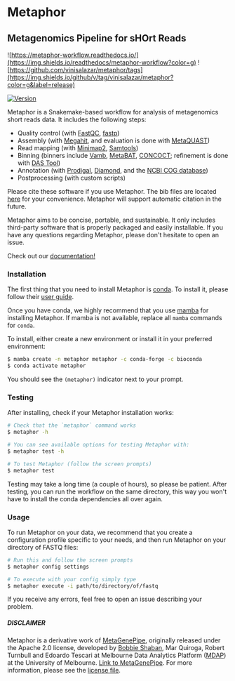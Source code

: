 # Metaphor
## Metagenomics Pipeline for sHOrt Reads

![https://metaphor-workflow.readthedocs.io/](https://img.shields.io/readthedocs/metaphor-workflow?color=g) ![https://github.com/vinisalazar/metaphor/tags](https://img.shields.io/github/v/tag/vinisalazar/metaphor?color=g&label=release)

[![Version](https://anaconda.org/bioconda/metaphor/badges/version.svg)](https://anaconda.org/bioconda/metaphor)
<!-- [![Bioconda](https://img.shields.io/conda/dn/bioconda/metaphor.svg?label=Bioconda )](https://anaconda.org/bioconda/metaphor) -->

Metaphor is a Snakemake-based workflow for analysis of metagenomics short reads data. It includes the following steps:
- Quality control (with [FastQC](https://github.com/s-andrews/FastQC/), [fastp](https://github.com/marcelm/fastp))
- Assembly (with [Megahit](https://github.com/voutcn/megahit), and evaluation is done with [MetaQUAST](https://github.com/ablab/quast))
- Read mapping (with [Minimap2](https://github.com/lh3/minimap2), [Samtools](https://github.com/samtools/samtools))
- Binning (binners include [Vamb](https://github.com/RasmussenLab/vamb/), [MetaBAT](https://bitbucket.org/berkeleylab/metabat), [CONCOCT](https://github.com/BinPro/CONCOCT)<!--, [GraphBin](https://github.com/Vini2/GraphBin)-->; refinement is done with [DAS Tool](https://github.com/cmks/DAS_Tool))
- Annotation (with [Prodigal](https://github.com/hyattpd/Prodigal), [Diamond](https://github.com/bbuchfink/diamond), and the [NCBI COG database](https://www.ncbi.nlm.nih.gov/research/cog-project/))
- Postprocessing (with custom scripts)

Please cite these software if you use Metaphor. The bib files are located [here](./metaphor/workflow/bibs/) for your convenience.
Metaphor will support automatic citation in the future.

Metaphor aims to be concise, portable, and sustainable. It only includes third-party software that is properly packaged and easily installable.
If you have any questions regarding Metaphor, please don't hesitate to open an issue.

Check out our [documentation!](https://metaphor-workflow.readthedocs.io)

### Installation
The first thing that you need to install Metaphor is [conda](https://docs.conda.io/). To install it, please follow their [user guide](https://docs.conda.io/projects/conda/en/latest/user-guide/install/index.html).

Once you have conda, we highly recommend that you use [mamba](https://mamba.readthedocs.io/en/latest/installation.html) for installing Metaphor. If mamba is not available, replace all `mamba` commands for `conda`.

To install, either create a new environment or install it in your preferred environment:
```bash
$ mamba create -n metaphor metaphor -c conda-forge -c bioconda
$ conda activate metaphor
```

You should see the `(metaphor)` indicator next to your prompt.

### Testing
After installing, check if your Metaphor installation works:

```bash
# Check that the `metaphor` command works
$ metaphor -h

# You can see available options for testing Metaphor with:
$ metaphor test -h

# To test Metaphor (follow the screen prompts)
$ metaphor test
```

Testing may take a long time (a couple of hours), so please be patient. After testing, you can run the workflow on the same directory, this way you won't have to install the conda dependencies all over again.

### Usage
To run Metaphor on your data, we recommend that you create a configuration profile specific to your needs, and then run Metaphor on your directory of FASTQ files:

```bash
# Run this and follow the screen prompts
$ metaphor config settings

# To execute with your config simply type 
$ metaphor execute -i path/to/directory/of/fastq
```

If you receive any errors, feel free to open an issue describing your problem.


##### DISCLAIMER
Metaphor is a derivative work of [MetaGenePipe](https://gitlab.unimelb.edu.au/bshaban/metaGenePipe/), originally released under the
Apache 2.0 license, developed by [Bobbie Shaban](https://gitlab.unimelb.edu.au/bshaban), Mar Quiroga, Robert Turnbull
and Edoardo Tescari at Melbourne Data Analytics Platform ([MDAP](https://mdap.unimelb.edu.au/)) at the
University of Melbourne.
[Link to MetaGenePipe](https://gitlab.unimelb.edu.au/bshaban/metaGenePipe/). For more information, please see the [license file](./LICENSE.md).

